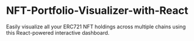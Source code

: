 # NFT-Portfolio-Visualizer-with-React
Easily visualize all your ERC721 NFT holdings across multiple chains using this React-powered interactive dashboard.
